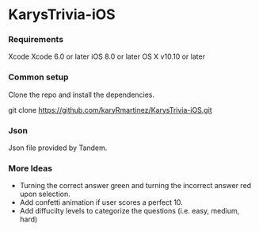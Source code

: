# KarysTrivia-iOS

  

### Requirements

Xcode
Xcode 6.0 or later
iOS 8.0 or later
OS X v10.10 or later


### Common setup
Clone the repo and install the dependencies.

git clone https://github.com/karyRmartinez/KarysTrivia-iOS.git

### Json 
Json file provided by Tandem.

### More Ideas
- Turning the correct answer green and turning the incorrect answer red upon selection.
- Add confetti animation if user scores a perfect 10.
- Add diffucilty levels to categorize the questions (i.e. easy, medium, hard)


